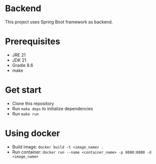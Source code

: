 # Backend
This project uses Spring Boot framework as backend.

# Prerequisites
- JRE 21
- JDK 21
- Gradle 8.6
- make

# Get start
- Clone this repository
- Run `make deps` to initialize dependencies
- Run `make run`

# Using docker
- Build image: `docker build -t <image_name> .`
- Run container: `docker run --name <container_name> -p 8080:8080 -d <image_name>`
